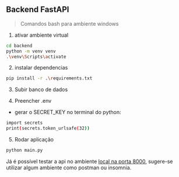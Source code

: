 ## Backend FastAPI

> Comandos bash para ambiente windows

1. ativar ambiente virtual

```bash
cd backend
python -m venv venv
.\venv\Scripts\activate
```

2. instalar dependencias

```bash
pip install -r .\requirements.txt
```

3. Subir banco de dados

4. Preencher .env

- gerar o SECRET_KEY no terminal do python:

```bash
import secrets
print(secrets.token_urlsafe(32))
```

5. Rodar aplicação

```bash
python main.py
```

Já é possível testar a api no ambiente [local na porta 8000](http://localhost:8000/), sugere-se utilizar algum ambiente como postman ou insomnia.